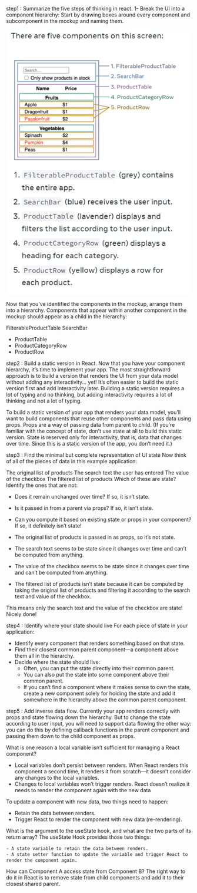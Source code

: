 step1 : Summarize the five steps of thinking in react.
  1- Break the UI into a component hierarchy:
   Start by drawing boxes around every component and subcomponent in the mockup and naming them.

   ![usestate1](./usestate1.png)

   Now that you’ve identified the components in the mockup, arrange them into a hierarchy. Components that appear within another component in the mockup should appear as a child in the hierarchy:

FilterableProductTable
 SearchBar
 - ProductTable
  - ProductCategoryRow
  - ProductRow
   

step2 : Build a static version in React.
   Now that you have your component hierarchy, it’s time to implement your app. The most straightforward approach is to build a version that renders the UI from your data model without adding any interactivity… yet! It’s often easier to build the static version first and add interactivity later. Building a static version requires a lot of typing and no thinking, but adding interactivity requires a lot of thinking and not a lot of typing.

   To build a static version of your app that renders your data model, you’ll want to build components that reuse other components and pass data using props. Props are a way of passing data from parent to child. (If you’re familiar with the concept of state, don’t use state at all to build this static version. State is reserved only for interactivity, that is, data that changes over time. Since this is a static version of the app, you don’t need it.)

step3 : Find the minimal but complete representation of UI state 
  Now think of all of the pieces of data in this example application:

   The original list of products
   The search text the user has entered
   The value of the checkbox
   The filtered list of products
  Which of these are state? Identify the ones that are not:

  - Does it remain unchanged over time? If so, it isn’t state.
  - Is it passed in from a parent via props? If so, it isn’t state.
  - Can you compute it based on existing state or props in your component? If so, it definitely isn’t state!

  - The original list of products is passed in as props, so it’s not state.
  - The search text seems to be state since it changes over time and can’t be computed from anything.
  - The value of the checkbox seems to be state since it changes over time and can’t be computed from anything.
  - The filtered list of products isn’t state because it can be computed by taking the original list of products and filtering it according to the search text and value of the checkbox.

This means only the search text and the value of the checkbox are state! Nicely done!

step4 : Identify where your state should live
   For each piece of state in your application:

 - Identify every component that renders something based on that state.
 - Find their closest common parent component—a component above them all in the hierarchy.
 - Decide where the state should live:
    - Often, you can put the state directly into their common parent.
    - You can also put the state into some component above their common parent.
    - If you can’t find a component where it makes sense to own the state, create a new component solely for holding the state and add it somewhere in the hierarchy above the common parent component.

step5 : Add inverse data flow.
 Currently your app renders correctly with props and state flowing down the hierarchy. But to change the state according to user input, you will need to support data flowing the other way: you can do this by defining callback functions in the parent component and passing them down to the child component as props.



What is one reason a local variable isn’t sufficient for managing a React component?

  - Local variables don’t persist between renders. When React renders this component a second time, it renders it from scratch—it doesn’t consider any changes to the local variables.
  - Changes to local variables won’t trigger renders. React doesn’t realize it needs to render the component again with the new data

  To update a component with new data, two things need to happen:

  - Retain the data between renders.
  - Trigger React to render the component with new data (re-rendering).

What is the argument to the useState hook, and what are the two parts of its return array?
   The useState Hook provides those two things:

    - A state variable to retain the data between renders.
    - A state setter function to update the variable and trigger React to render the component again.

How can Component A access state from Component B?
   The right way to do it in React is to remove state from child components and add it to their closest shared parent. 
